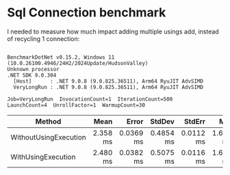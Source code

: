 ﻿# Sql Connection benchmark

I needed to measure how much impact adding multiple usings add, instead of recycling 1 connection:


```

BenchmarkDotNet v0.15.2, Windows 11 (10.0.26100.4946/24H2/2024Update/HudsonValley)
Unknown processor
.NET SDK 9.0.304
  [Host]      : .NET 9.0.8 (9.0.825.36511), Arm64 RyuJIT AdvSIMD
  VeryLongRun : .NET 9.0.8 (9.0.825.36511), Arm64 RyuJIT AdvSIMD

Job=VeryLongRun  InvocationCount=1  IterationCount=500  
LaunchCount=4  UnrollFactor=1  WarmupCount=30  

```
| Method                | Mean     | Error     | StdDev    | StdErr    | Min      | Max      | Op/s  | Allocated |
|---------------------- |---------:|----------:|----------:|----------:|---------:|---------:|------:|----------:|
| WithoutUsingExecution | 2.358 ms | 0.0369 ms | 0.4854 ms | 0.0112 ms | 1.689 ms | 4.363 ms | 424.1 |   5.85 KB |
| WithUsingExecution    | 2.480 ms | 0.0382 ms | 0.5075 ms | 0.0116 ms | 1.645 ms | 4.415 ms | 403.3 |    6.2 KB |
